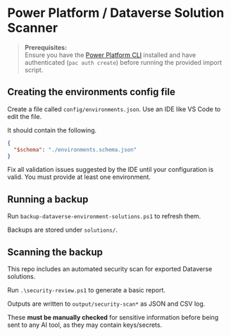 # Power Platform / Dataverse Solution Scanner

> **Prerequisites:**  
> Ensure you have the [Power Platform CLI](https://learn.microsoft.com/power-platform/developer/cli/introduction) installed and have authenticated (`pac auth create`) before running the provided import script.

## Creating the environments config file

Create a file called `config/environments.json`. Use an IDE like VS Code to edit the file.

It should contain the following.

```JSON
{
  "$schema": "./environments.schema.json"
}
```

Fix all validation issues suggested by the IDE until your configuration is valid. You must provide at least one environment.

## Running a backup 

Run `backup-dataverse-environment-solutions.ps1` to refresh them.

Backups are stored under `solutions/`.

## Scanning the backup

This repo includes an automated security scan for exported Dataverse solutions.

Run `.\security-review.ps1` to generate a basic report. 

Outputs are written to `output/security-scan*` as JSON and CSV log. 

These **must be manually checked** for sensitive information before being sent to any AI tool, as they may contain keys/secrets.
